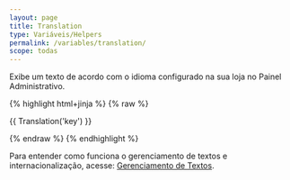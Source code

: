 ```yaml
---
layout: page
title: Translation
type: Variáveis/Helpers
permalink: /variables/translation/
scope: todas
---
```


Exibe um texto de acordo com o idioma configurado na sua loja no Painel Administrativo.

{% highlight html+jinja %}
{% raw %}

{{ Translation('key') }}

{% endraw %}
{% endhighlight %}

Para entender como funciona o gerenciamento de textos e internacionalização, acesse: [Gerenciamento de Textos](http://wiki.tray.com.br/documentacao/gerenciamento-de-textos/).
